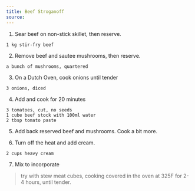 ```yaml
---
title: Beef Stroganoff
source: 
---
```


1. Sear beef on non-stick skillet, then reserve.

```
1 kg stir-fry beef
```

2. Remove beef and sautee mushrooms, then reserve.

```
a bunch of mushrooms, quartered
```

3. On a Dutch Oven, cook onions until tender

```
3 onions, diced
```

4. Add and cook for 20 minutes

```
3 tomatoes, cut, no seeds
1 cube beef stock with 100ml water
2 tbsp tomato paste
```

5. Add back reserved beef and mushrooms. Cook a bit more.

6. Turn off the heat and add cream.

```
2 cups heavy cream
```

7. Mix to incorporate

> try with stew meat cubes, cooking covered in the oven at 325F for 2-4 hours, until tender.
